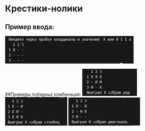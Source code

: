# Крестики-нолики

## Пример ввода:

![пример](./images/ttt_1.jpg)

##Примеры победных комбинаций:
![пример](./images/ttt_2.jpg)
![пример](./images/ttt_3.jpg)
![пример](./images/ttt_4.jpg)
